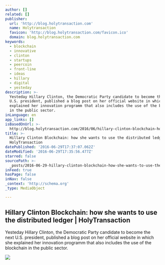 ```yaml
---
author: []
related: []
publisher:
  url: 'http://blog.holytransaction.com'
  name: Holytransaction
  favicon: 'http://blog.holytransaction.com/favicon.ico'
  domain: blog.holytransaction.com
keywords:
  - blockchain
  - innovative
  - clinton
  - startups
  - peercoin
  - front-line
  - ideas
  - hillary
  - digital
  - yesteday
description: >-
  Yesteday Hillary Clinton, the Democratic Party candidate to become the next
  U.S. president, published a blog post on her official website in which she
  explained her innovation programm that also includes the use of the blockchain
  in the public sector.
inLanguage: en
app_links: []
isBasedOnUrl: >-
  http://blog.holytransaction.com/2016/06/hillary-clinton-blockchain-how-she.html
title: >-
  Hillary Clinton Blockchain: how she wants to use the distributed ledger |
  HolyTransaction
datePublished: '2016-06-29T17:37:07.062Z'
dateModified: '2016-06-29T17:35:56.477Z'
starred: false
sourcePath: >-
  _posts/2016-06-29-hillary-clinton-blockchain-how-she-wants-to-use-the-distrib.md
inFeed: true
hasPage: false
inNav: false
_context: 'http://schema.org'
_type: MediaObject

---
```

<article style=""><h1>Hillary Clinton Blockchain: how she wants to use the distributed ledger | HolyTransaction</h1><p>Yesteday Hillary Clinton, the Democratic Party candidate to become the next U.S. president, published a blog post on her official website in which she explained her innovation programm that also includes the use of the blockchain in the public sector.</p><img src="https://4.bp.blogspot.com/-aVZRvoT532k/V3Pv1XqR9zI/AAAAAAAAAlk/OIMnVaBHKBUyrGpoeWBFCsGiQyGF83FrgCLcB/w1200-h630-p-nu/hillary-clinton_3.jpg" /></article>